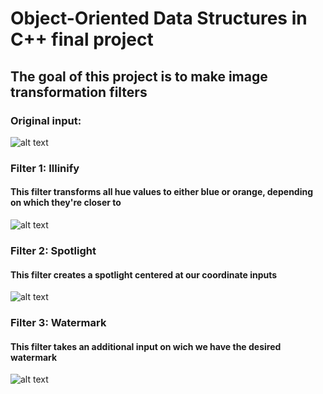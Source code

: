 # Object-Oriented Data Structures in C++ final project

## The goal of this project is to make image transformation filters

### Original input:
![alt text](https://github.com/icode09/image_transform/alma.png)
### Filter 1: Illinify
#### This filter transforms all hue values to either blue or orange, depending on which they're closer to
![alt text](https://github.com/icode09/image_transform/out-illinify.png)
### Filter 2: Spotlight
#### This filter creates a spotlight centered at our coordinate inputs
![alt text](https://github.com/icode09/image_transform/out-spotlight.png)
### Filter 3: Watermark
#### This filter takes an additional input on wich we have the desired watermark
![alt text](https://github.com/icode09/image_transform/out-watermark.png)
